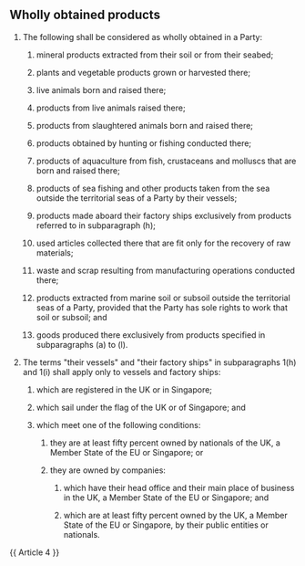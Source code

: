 ## Wholly obtained products
1. The following shall be considered as wholly obtained in a Party:

   1. mineral products extracted from their soil or from their seabed;

   2. plants and vegetable products grown or harvested there;

   3. live animals born and raised there;

   4. products from live animals raised there;

   5. products from slaughtered animals born and raised there;

   6. products obtained by hunting or fishing conducted there;

   7. products of aquaculture from fish, crustaceans and molluscs that are born and raised there;

   8. products of sea fishing and other products taken from the sea outside the territorial seas of a Party by their vessels;

   9. products made aboard their factory ships exclusively from products referred to in subparagraph (h);

   10. used articles collected there that are fit only for the recovery of raw materials;

   11. waste and scrap resulting from manufacturing operations conducted there;

   12. products extracted from marine soil or subsoil outside the territorial seas of a Party, provided that the Party has sole rights to work that soil or subsoil; and

   13. goods produced there exclusively from products specified in subparagraphs (a) to (l).

2. The terms "their vessels" and "their factory ships" in subparagraphs 1(h) and 1(i) shall apply only to vessels and factory ships:

   1. which are registered in the UK or in Singapore;

   2. which sail under the flag of the UK or of Singapore; and

   3. which meet one of the following conditions:

      1. they are at least fifty percent owned by nationals of the UK, a Member State of the EU or Singapore; or

      2. they are owned by companies:

         1. which have their head office and their main place of business in the UK, a Member State of the EU or Singapore; and

         2. which are at least fifty percent owned by the UK, a Member State of the EU or Singapore, by their public entities or nationals.

{{ Article 4 }}
